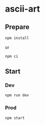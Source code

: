 # ascii-art

## Prepare

```bash
npm install
```
or 

```bash
npm ci
```

## Start

### Dev

```bash
npm run dev
```

### Prod


```bash
npm start
```